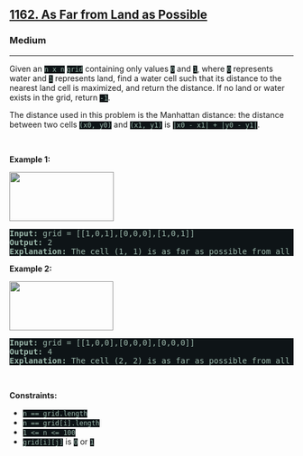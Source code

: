<h2><a href="https://leetcode.com/problems/as-far-from-land-as-possible/">1162. As Far from Land as Possible</a></h2><h3>Medium</h3><hr><div><p>Given an <code style="background-color: rgb(14, 20, 23) !important; color: rgb(157, 186, 173) !important;">n x n</code> <code style="background-color: rgb(14, 20, 23) !important; color: rgb(157, 186, 173) !important;">grid</code>&nbsp;containing only values <code style="background-color: rgb(14, 20, 23) !important; color: rgb(157, 186, 173) !important;">0</code> and <code style="background-color: rgb(14, 20, 23) !important; color: rgb(157, 186, 173) !important;">1</code>, where&nbsp;<code style="background-color: rgb(14, 20, 23) !important; color: rgb(157, 186, 173) !important;">0</code> represents water&nbsp;and <code style="background-color: rgb(14, 20, 23) !important; color: rgb(157, 186, 173) !important;">1</code> represents land, find a water cell such that its distance to the nearest land cell is maximized, and return the distance.&nbsp;If no land or water exists in the grid, return <code style="background-color: rgb(14, 20, 23) !important; color: rgb(157, 186, 173) !important;">-1</code>.</p>

<p>The distance used in this problem is the Manhattan distance:&nbsp;the distance between two cells <code style="background-color: rgb(14, 20, 23) !important; color: rgb(157, 186, 173) !important;">(x0, y0)</code> and <code style="background-color: rgb(14, 20, 23) !important; color: rgb(157, 186, 173) !important;">(x1, y1)</code> is <code style="background-color: rgb(14, 20, 23) !important; color: rgb(157, 186, 173) !important;">|x0 - x1| + |y0 - y1|</code>.</p>

<p>&nbsp;</p>
<p><strong>Example 1:</strong></p>
<img alt="" src="https://assets.leetcode.com/uploads/2019/05/03/1336_ex1.JPG" style="width: 185px; height: 87px; filter: brightness(0.75); color: rgb(165, 192, 180) !important;">
<pre style="background-color: rgb(14, 20, 23) !important; color: rgb(157, 186, 173) !important;"><strong>Input:</strong> grid = [[1,0,1],[0,0,0],[1,0,1]]
<strong>Output:</strong> 2
<strong>Explanation:</strong> The cell (1, 1) is as far as possible from all the land with distance 2.
</pre>

<p><strong>Example 2:</strong></p>
<img alt="" src="https://assets.leetcode.com/uploads/2019/05/03/1336_ex2.JPG" style="width: 184px; height: 87px; filter: brightness(0.75); color: rgb(165, 192, 180) !important;">
<pre style="background-color: rgb(14, 20, 23) !important; color: rgb(157, 186, 173) !important;"><strong>Input:</strong> grid = [[1,0,0],[0,0,0],[0,0,0]]
<strong>Output:</strong> 4
<strong>Explanation:</strong> The cell (2, 2) is as far as possible from all the land with distance 4.
</pre>

<p>&nbsp;</p>
<p><strong>Constraints:</strong></p>

<ul>
	<li><code style="background-color: rgb(14, 20, 23) !important; color: rgb(157, 186, 173) !important;">n == grid.length</code></li>
	<li><code style="background-color: rgb(14, 20, 23) !important; color: rgb(157, 186, 173) !important;">n == grid[i].length</code></li>
	<li><code style="background-color: rgb(14, 20, 23) !important; color: rgb(157, 186, 173) !important;">1 &lt;= n&nbsp;&lt;= 100</code></li>
	<li><code style="background-color: rgb(14, 20, 23) !important; color: rgb(157, 186, 173) !important;">grid[i][j]</code>&nbsp;is <code style="background-color: rgb(14, 20, 23) !important; color: rgb(157, 186, 173) !important;">0</code> or <code style="background-color: rgb(14, 20, 23) !important; color: rgb(157, 186, 173) !important;">1</code></li>
</ul>
</div>